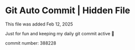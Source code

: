 # Git Auto Commit | Hidden File

This file was added Feb 12, 2025

Just for fun and keeping my daily git commit active 🤪

commit number: 388228
